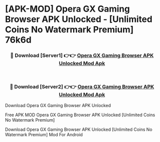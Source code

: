 # [APK-MOD] Opera GX  Gaming Browser APK Unlocked - [Unlimited Coins No Watermark Premium] 76k6d



<div align="center">
<h3>🔴 Download [Server1] 👉👉 <a href="https://momento.my/?title=Opera_GX__Gaming_Browser_APK_Unlocked">Opera GX  Gaming Browser APK Unlocked Mod Apk</a></h3><br>

<h3>🔴 Download [Server2] 👉👉 <a href="https://momento.my/?title=Opera_GX__Gaming_Browser_APK_Unlocked">Opera GX  Gaming Browser APK Unlocked Mod Apk</a></h3>
</div>



Download Opera GX  Gaming Browser APK Unlocked 

Free APK MOD Opera GX  Gaming Browser APK Unlocked [Unlimited Coins No Watermark Premium]

Download Opera GX  Gaming Browser APK Unlocked [Unlimited Coins No Watermark Premium] Mod For Android
